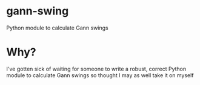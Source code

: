 # gann-swing
Python module to calculate Gann swings

# Why?
I've gotten sick of waiting for someone to write a robust, correct Python module to calculate Gann swings so thought I may as well take it on myself
